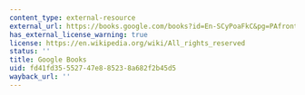 ```yaml
---
content_type: external-resource
external_url: https://books.google.com/books?id=En-SCyPoaFkC&pg=PAfrontcover#v=onepage&q&f=false
has_external_license_warning: true
license: https://en.wikipedia.org/wiki/All_rights_reserved
status: ''
title: Google Books
uid: fd41fd35-5527-47e8-8523-8a682f2b45d5
wayback_url: ''
---
```

